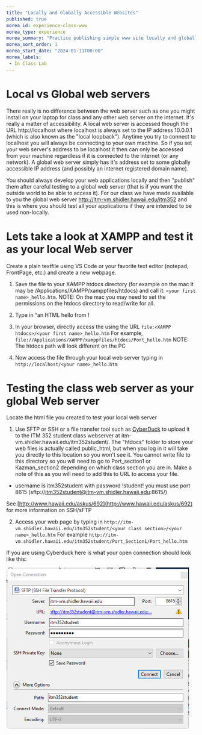 ```yaml
---
title: "Locally and Globally Accessible Websites"
published: true
morea_id: experience-class-www
morea_type: experience
morea_summary: "Practice publishing simple www site locally and globally"
morea_sort_order: 1
morea_start_date: "2024-01-11T00:00"
morea_labels:
 - In Class Lab
---
```

# Local vs Global web servers
There really is no difference between the web server such as one you might install on your laptop for class and any other web server on the internet. It's really a matter of accessibility. A local web server is accessed though the URL http://localhost where localhost is always set to the IP address 10.0.0.1 (which is also known as the "local loopback"). Anytime you try to connect to localhost you will always be connecting to your own machine. So if you set your web server's address to be localhost it then can only be accessed from your machine regardless if it is connected to the internet (or any network). A global web server simply has it's address set to some globally accessible IP address (and possibly an internet registered domain name).

You should always develop your web applications locally and then "publish" them after careful testing to a global web server (that is if you want the outside world to be able to access it). For our class we have made available to you the global web server http://itm-vm.shidler.hawaii.edu/itm352 and this is where you should test all your applications if they are intended to be used non-locally.

# Lets take a look at XAMPP and test it as your local Web server


Create a plain textfile using VS Code or your favorite text editor (notepad, FrontPage, etc.) and create a new webpage.

  1. Save the file to your XAMPP htdocs directory (for example on the mac it may be /Applications/XAMPP/xamppfiles/htdocs) and call it: `<your first name>_hello.htm`. NOTE: On the mac you may need to set the permissions on the htdocs directory to read/write for all. 

  2. Type in “an HTML hello from <YOUR NAME>!

  3. In your browser, directly access the using the URL `file:<XAMPP htdocs>/<your first name>_hello.htm` For example, `file://Applications/XAMPP/xamppfiles/htdocs/Port_hello.htm`  NOTE: The htdocs path will look different on the PC

  4. Now access the file through your local web server typing in `http://localhost/<your name>_hello.htm`
  
  
# Testing the class web server as your global Web server

Locate the html file you created to test your local web server 

  1. Use SFTP or SSH or a file transfer tool such as [CyberDuck](https://cyberduck.io/?l=en) to upload it to the ITM 352 student class webserver at itm-vm.shidler.hawaii.edu/itm352student/<your class section>. The "htdocs" folder to store your web files is actually called public_html, but when you log in it will take you directly to this location so you won't see it. You cannot write file to this directory so you will need to go to Port_section1 or Kazman_section2 depending on which class section you are in. Make a note of this as you will need to add this to URL to access your file.
    
   - username is itm352student with password !student! you must use port 8615  (sftp://itm352student@itm-vm.shidler.hawaii.edu:8615/)

   See [http://www.hawaii.edu/askus/692](http://www.hawaii.edu/askus/692) for more information on SSH/sFTP 
   
  2. Access your web page by typing in `http://itm-vm.shidler.hawaii.edu/itm352student/<your class section>/<your name>_hello.htm` For example `http://itm-vm.shidler.hawaii.edu/itm352student/Port_Section1/Port_hello.htm`
   
  
  If you are using Cyberduck here is what your open connection should look like this:
  
  ![cyberduck_config](cyberduck_config.png)
